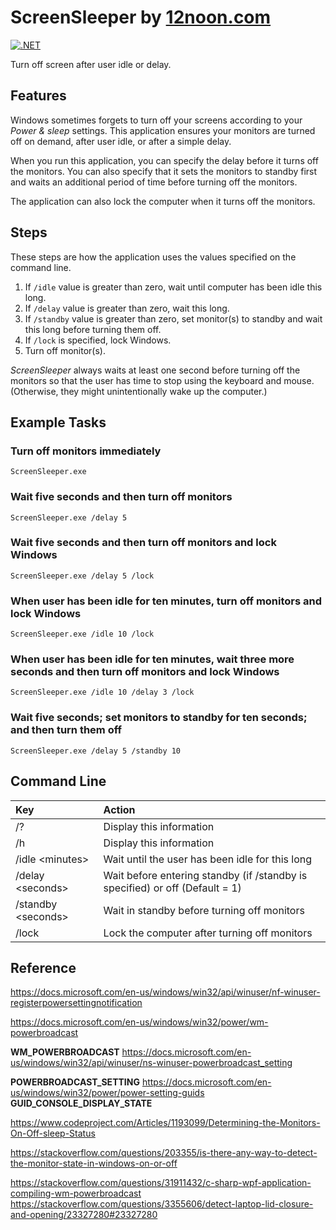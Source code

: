 # ScreenSleeper by [12noon.com](https://12noon.com)

[![.NET](https://github.com/skst/ScreenSleeper/actions/workflows/dotnet.yml/badge.svg)](https://github.com/skst/ScreenSleeper/actions/workflows/dotnet.yml)

Turn off screen after user idle or delay.

## Features

Windows sometimes forgets to turn off your screens according
to your *Power & sleep* settings.
This application ensures your monitors are turned off on demand,
after user idle, or after a simple delay.

When you run this application, you can specify the delay before
it turns off the monitors. You can also specify that it sets
the monitors to standby first and waits an additional period of time
before turning off the monitors.

The application can also lock the computer when it turns off the monitors.

## Steps

These steps are how the application uses the values specified on the command line.

1. If `/idle` value is greater than zero, wait until computer has been idle this long.
2. If `/delay` value is greater than zero, wait this long.
3. If `/standby` value is greater than zero, set monitor(s) to standby and wait this long before turning them off.
4. If `/lock` is specified, lock Windows.
5. Turn off monitor(s).

*ScreenSleeper* always waits at least one second before turning off the monitors
so that the user has time to stop using the keyboard and mouse.
(Otherwise, they might unintentionally wake up the computer.)

## Example Tasks

### Turn off monitors immediately

`ScreenSleeper.exe`

### Wait five seconds and then turn off monitors

`ScreenSleeper.exe /delay 5`

### Wait five seconds and then turn off monitors and lock Windows

`ScreenSleeper.exe /delay 5 /lock`

### When user has been idle for ten minutes, turn off monitors and lock Windows

`ScreenSleeper.exe /idle 10 /lock`

### When user has been idle for ten minutes, wait three more seconds and then turn off monitors and lock Windows

`ScreenSleeper.exe /idle 10 /delay 3 /lock`

### Wait five seconds; set monitors to standby for ten seconds; and then turn them off

`ScreenSleeper.exe /delay 5 /standby 10`


## Command Line

Key            | Action
:------------- | :-----
/? | Display this information
/h | Display this information
/idle \<minutes\> | Wait until the user has been idle for this long
/delay \<seconds\> | Wait before entering standby (if /standby is specified) or off (Default = 1)
/standby \<seconds\> | Wait in standby before turning off monitors
/lock | Lock the computer after turning off monitors

## Reference

https://docs.microsoft.com/en-us/windows/win32/api/winuser/nf-winuser-registerpowersettingnotification

https://docs.microsoft.com/en-us/windows/win32/power/wm-powerbroadcast

**WM_POWERBROADCAST**
https://docs.microsoft.com/en-us/windows/win32/api/winuser/ns-winuser-powerbroadcast_setting

**POWERBROADCAST_SETTING**
https://docs.microsoft.com/en-us/windows/win32/power/power-setting-guids
**GUID_CONSOLE_DISPLAY_STATE**

https://www.codeproject.com/Articles/1193099/Determining-the-Monitors-On-Off-sleep-Status

https://stackoverflow.com/questions/203355/is-there-any-way-to-detect-the-monitor-state-in-windows-on-or-off

https://stackoverflow.com/questions/31911432/c-sharp-wpf-application-compiling-wm-powerbroadcast
https://stackoverflow.com/questions/3355606/detect-laptop-lid-closure-and-opening/23327280#23327280

